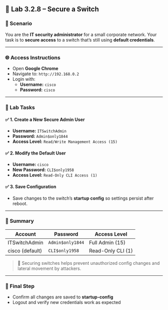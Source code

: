 ## 🧪 Lab 3.2.8 – Secure a Switch

### 🧠 Scenario
You are the **IT security administrator** for a small corporate network. Your task is to **secure access** to a switch that’s still using **default credentials**.

---

### 🌐 Access Instructions

- Open **Google Chrome**
- Navigate to: `http://192.168.0.2`
- Login with:
  - **Username:** `cisco`
  - **Password:** `cisco`

---

### 🔐 Lab Tasks

#### ✅ 1. Create a New Secure Admin User
- **Username:** `ITSwitchAdmin`
- **Password:** `Admin$only1844`
- **Access Level:** `Read/Write Management Access (15)`

#### ✅ 2. Modify the Default User
- **Username:** `cisco`
- **New Password:** `CLI$only1958`
- **Access Level:** `Read-Only CLI Access (1)`

#### ✅ 3. Save Configuration
- Save changes to the switch’s **startup config** so settings persist after reboot.

---

### 📌 Summary

| Account         | Password           | Access Level                    |
|----------------|--------------------|---------------------------------|
| ITSwitchAdmin  | `Admin$only1844`   | Full Admin (15)                |
| cisco (default) | `CLI$only1958`     | Read-Only CLI (1)              |

> 🔐 Securing switches helps prevent unauthorized config changes and lateral movement by attackers.

---

### 💾 Final Step
- Confirm all changes are saved to **startup-config**
- Logout and verify new credentials work as expected
